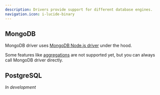 ```yaml
---
description: Drivers provide support for different database engines.
navigation.icon: i-lucide-binary
---
```


## MongoDB
MongoDB driver uses [MongoDB Node.js driver](https://www.npmjs.com/package/mongodb) under the hood.

Some features like [aggregations](https://www.mongodb.com/docs/drivers/node/current/fundamentals/aggregation/) are not supported yet, but you can always call MongoDB driver directly.

## PostgreSQL
*In development*